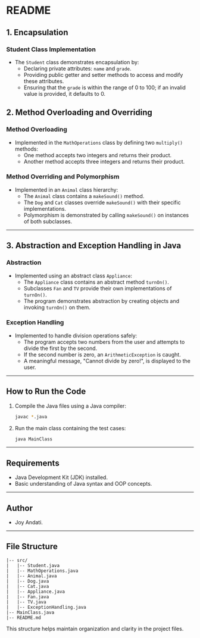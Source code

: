 # README



## 1. Encapsulation 

### Student Class Implementation
- The `Student` class demonstrates encapsulation by:
    - Declaring private attributes: `name` and `grade`.
    - Providing public getter and setter methods to access and modify these attributes.
    - Ensuring that the `grade` is within the range of 0 to 100; if an invalid value is provided, it defaults to 0.



## 2. Method Overloading and Overriding 

### Method Overloading
- Implemented in the `MathOperations` class by defining two `multiply()` methods:
    - One method accepts two integers and returns their product.
    - Another method accepts three integers and returns their product.

### Method Overriding and Polymorphism
- Implemented in an `Animal` class hierarchy:
    - The `Animal` class contains a `makeSound()` method.
    - The `Dog` and `Cat` classes override `makeSound()` with their specific implementations.
    - Polymorphism is demonstrated by calling `makeSound()` on instances of both subclasses.

---

## 3. Abstraction and Exception Handling in Java 

### Abstraction 
- Implemented using an abstract class `Appliance`:
    - The `Appliance` class contains an abstract method `turnOn()`.
    - Subclasses `Fan` and `TV` provide their own implementations of `turnOn()`.
    - The program demonstrates abstraction by creating objects and invoking `turnOn()` on them.

### Exception Handling 
- Implemented to handle division operations safely:
    - The program accepts two numbers from the user and attempts to divide the first by the second.
    - If the second number is zero, an `ArithmeticException` is caught.
    - A meaningful message, "Cannot divide by zero!", is displayed to the user.

---

## How to Run the Code
1. Compile the Java files using a Java compiler:
   ```sh
   javac *.java
   ```
2. Run the main class containing the test cases:
   ```sh
   java MainClass
   ```

---

## Requirements
- Java Development Kit (JDK) installed.
- Basic understanding of Java syntax and OOP concepts.

---

## Author
- Joy Andati.

---

## File Structure
```
|-- src/
|   |-- Student.java
|   |-- MathOperations.java
|   |-- Animal.java
|   |-- Dog.java
|   |-- Cat.java
|   |-- Appliance.java
|   |-- Fan.java
|   |-- TV.java
|   |-- ExceptionHandling.java
|-- MainClass.java
|-- README.md
```

This structure helps maintain organization and clarity in the project files.
